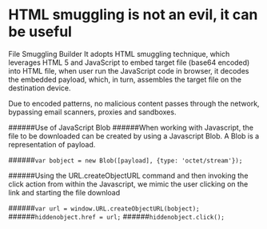 # HTML smuggling is not an evil, it can be useful

File Smuggling Builder
It adopts HTML smuggling technique, which leverages HTML 5 and JavaScript to embed target file (base64 encoded) into HTML file, when user run the JavaScript code in browser, it decodes the embedded payload, which, in turn, assembles the target file on the destination device.

Due to encoded patterns, no malicious content passes through the network, bypassing email scanners, proxies and sandboxes.

######Use of JavaScript Blob
######When working with Javascript, the file to be downloaded can be created by using a Javascript Blob. A Blob is a representation of payload.

######``var bobject = new Blob([payload], {type: 'octet/stream'});``

######Using the URL.createObjectURL command and then invoking the click action from within the Javascript, we mimic the user clicking on the link and starting the file download

######``var url = window.URL.createObjectURL(bobject);``
######``hiddenobject.href = url;``
######``hiddenobject.click();``
